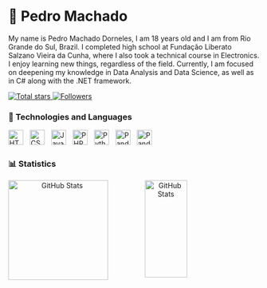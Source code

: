# 👾 Pedro Machado

  My name is Pedro Machado Dorneles, I am 18 years old and I am from Rio Grande do Sul, Brazil. I completed high school at Fundação Liberato Salzano Vieira da Cunha, where I also took a technical course in Electronics.
I enjoy learning new things, regardless of the field. Currently, I am focused on deepening my knowledge in Data Analysis and Data Science, as well as in C# along with the .NET framework.


<p align="left">
   <a href="https://github.com/Pedro-M-Dorneles?tab=repositories">
        <img 
            alt="Total stars" 
            title="GitHub total stars" 
            src="https://custom-icon-badges.demolab.com/github/stars/Pedro-M-Dorneles?color=55960c&style=for-the-badge&labelColor=488207&logo=star&label=estrelas"
        />
    </a>
    <a href="https://github.com/Pedro-M-Dorneles?tab=followers">
        <img 
            alt="Followers" 
            title="Follow me on GitHub" 
            src="https://custom-icon-badges.demolab.com/github/followers/Pedro-M-Dorneles?color=236ad3&labelColor=1155ba&style=for-the-badge&logo=github&label=Seguidores&logoColor=white"
        />
    </a>
</p>




### 🤖 Technologies and Languages
<img 
    align="left" 
    alt="HTML"
    title="HTML" 
    width="30px" 
    style="padding-right: 10px;" 
    src="https://cdn.jsdelivr.net/gh/devicons/devicon@latest/icons/html5/html5-original.svg" 
/>
<img 
    align="left" 
    alt="CSS" 
    title="CSS"
    width="30px" 
    style="padding-right: 10px;" 
    src="https://cdn.jsdelivr.net/gh/devicons/devicon@latest/icons/css3/css3-original.svg" 
/>
<img 
    align="left" 
    alt="JavaScript" 
    title="JavaScript"
    width="30px" 
    style="padding-right: 10px;" 
    src="https://cdn.jsdelivr.net/gh/devicons/devicon@latest/icons/javascript/javascript-original.svg" 
/>
<img 
    align="left" 
    alt="PHP" 
    title="PHP"
    width="30px" 
    style="padding-right: 10px;" 
    src="https://cdn.jsdelivr.net/gh/devicons/devicon@latest/icons/php/php-original.svg" 
/>
<img 
    align="left" 
    alt="Python" 
    title="Python"
    width="30px" 
    style="padding-right: 10px;" 
    src="https://cdn.jsdelivr.net/gh/devicons/devicon@latest/icons/python/python-original.svg" 
/>
<img 
    align="left" 
    alt="Pandas" 
    title="Pandas"
    width="30px" 
    style="padding-right: 10px;" 
    src="https://cdn.jsdelivr.net/gh/devicons/devicon@latest/icons/pandas/pandas-original.svg" 
/>
<img 
    align="left" 
    alt="Pandas" 
    title="Pandas"
    width="30px" 
    style="padding-right: 10px;" 
    src="https://cdn.jsdelivr.net/gh/devicons/devicon@latest/icons/numpy/numpy-original.svg" 
/>




<br/>
<br/>

### 📊 Statistics


<div align="center">  
  <img 
    align="left" 
    alt="GitHub Stats" 
    height="200" 
    style="padding-right: 10px;"
    src="https://github-readme-stats.vercel.app/api?username=Pedro-M-Dorneles&show_icons=true&theme=tokyonight&include_all_commits=true&locale=en-us" /> 

  
  <img width="41%" 
      height="195px" 
      align="left" 
      alt="GitHub Stats" 
      height="200" src="https://github-readme-stats.vercel.app/api/top-langs/?username=Pedro Machado&theme=tokyonight&layout=compact&custom_title=Tecnologias&langs_count=9" />
</div>
